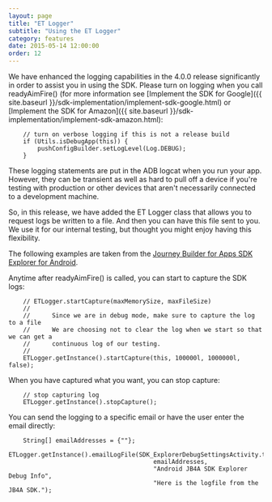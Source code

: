 ```yaml
---
layout: page
title: "ET Logger"
subtitle: "Using the ET Logger"
category: features
date: 2015-05-14 12:00:00
order: 12
---
```

We have enhanced the logging capabilities in the 4.0.0 release significantly in order to assist you in using the SDK.  Please turn on logging when you call readyAimFire() (for more information see [Implement the SDK for Google]({{ site.baseurl }}/sdk-implementation/implement-sdk-google.html) or [Implement the SDK for Amazon]({{ site.baseurl }}/sdk-implementation/implement-sdk-amazon.html):

~~~
    // turn on verbose logging if this is not a release build
    if (Utils.isDebugApp(this)) {
        pushConfigBuilder.setLogLevel(Log.DEBUG);
    }
~~~

These logging statements are put in the ADB logcat when you run your app.  However, they can be transient as well as hard to pull off a device if you're testing with production or other devices that aren't necessarily connected to a development machine.

So, in this release, we have added the ET Logger class that allows you to request logs be written to a file.  And then you can have this file sent to you.  We use it for our internal testing, but thought you might enjoy having this flexibility.

The following examples are taken from the <a href="https://github.com/ExactTarget/JB4A-SDK-Android/tree/master/JB4A-SDK-Explorer" target="_blank">Journey Builder for Apps SDK Explorer for Android</a>.

Anytime after readyAimFire() is called, you can start to capture the SDK logs:

~~~
    // ETLogger.startCapture(maxMemorySize, maxFileSize)
    //
    //      Since we are in debug mode, make sure to capture the log to a file
    //      We are choosing not to clear the log when we start so that we can get a
    //      continuous log of our testing.
    //
    ETLogger.getInstance().startCapture(this, 100000l, 1000000l, false);
~~~

When you have captured what you want, you can stop capture:

~~~
    // stop capturing log
    ETLogger.getInstance().stopCapture();
~~~ 

You can send the logging to a specific email or have the user enter the email directly:

~~~
    String[] emailAddresses = {""};
    ETLogger.getInstance().emailLogFile(SDK_ExplorerDebugSettingsActivity.this, 
                                        emailAddresses, 
                                        "Android JB4A SDK Explorer Debug Info", 
                                        "Here is the logfile from the JB4A SDK.");
~~~